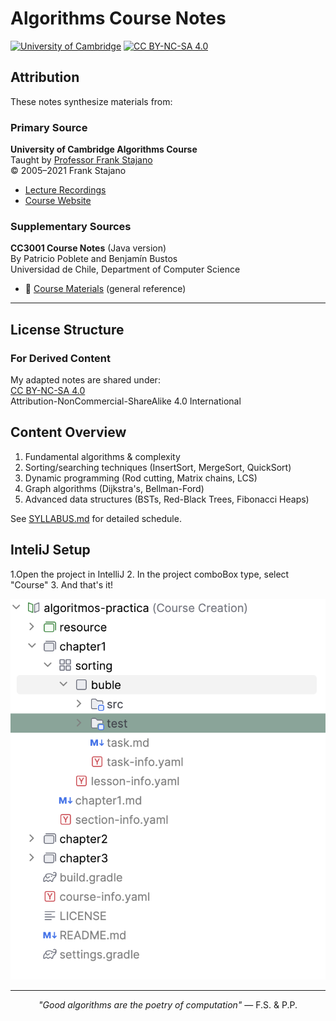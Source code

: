 # Algorithms Course Notes

[![University of Cambridge](https://img.shields.io/badge/University_of_Cambridge-003366?style=for-the-badge&logo=university&logoColor=white)](https://www.cam.ac.uk)
[![CC BY-NC-SA 4.0](https://img.shields.io/badge/License-CC_BY--NC--SA_4.0-lightgrey.svg?style=for-the-badge)](https://creativecommons.org/licenses/by-nc-sa/4.0/)

## Attribution

These notes synthesize materials from:

### Primary Source

**University of Cambridge Algorithms Course**  
Taught by [Professor Frank Stajano](http://frankstajanoexplains.com)  
© 2005–2021 Frank Stajano

- [Lecture Recordings](http://frankstajanoexplains.com)
- [Course Website](https://www.cl.cam.ac.uk/teaching/2021/Algorithms/)

### Supplementary Sources

**CC3001 Course Notes** (Java version)  
By Patricio Poblete and Benjamín Bustos  
Universidad de Chile, Department of Computer Science

- 🔗 [Course Materials](http://www.dcc.uchile.cl/cc3001/) (general reference)

---

## License Structure

### For Derived Content

My adapted notes are shared under:  
[CC BY-NC-SA 4.0](https://creativecommons.org/licenses/by-nc-sa/4.0/)  
Attribution-NonCommercial-ShareAlike 4.0 International

## Content Overview

1. Fundamental algorithms & complexity
2. Sorting/searching techniques
   (InsertSort, MergeSort, QuickSort)
3. Dynamic programming
   (Rod cutting, Matrix chains, LCS)
4. Graph algorithms
   (Dijkstra's, Bellman-Ford)
5. Advanced data structures
   (BSTs, Red-Black Trees, Fibonacci Heaps)

See [SYLLABUS.md](SYLLABUS.md) for detailed schedule.

## InteliJ Setup

1.Open the project in IntelliJ
2. In the project comboBox type, select "Course"
3. And that's it!

![Image](/resource/img/project-structure.png)

---

<div align="center">
  <i>"Good algorithms are the poetry of computation"</i> — F.S. & P.P.
</div>
